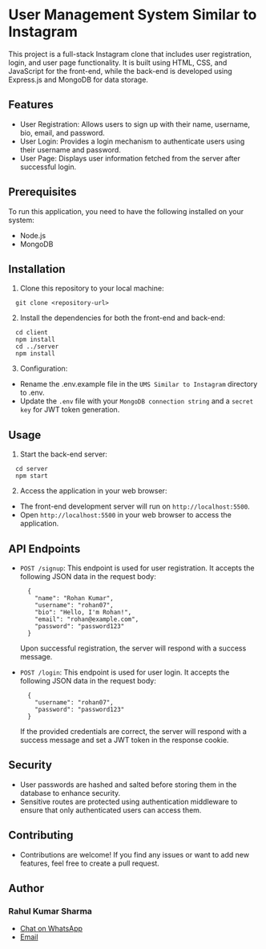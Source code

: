 # User Management System Similar to Instagram

This project is a full-stack Instagram clone that includes user registration, login, and user page functionality. It is built using HTML, CSS, and JavaScript for the front-end, while the back-end is developed using Express.js and MongoDB for data storage.

## Features

- User Registration: Allows users to sign up with their name, username, bio, email, and password.
- User Login: Provides a login mechanism to authenticate users using their username and password.
- User Page: Displays user information fetched from the server after successful login.

## Prerequisites

To run this application, you need to have the following installed on your system:
- Node.js
- MongoDB

## Installation

1. Clone this repository to your local machine:
  ```
    git clone <repository-url>
  ```

2. Install the dependencies for both the front-end and back-end:
  ```
    cd client
    npm install
    cd ../server
    npm install
  ```

3. Configuration:

- Rename the .env.example file in the `UMS Similar to Instagram` directory to .env.
- Update the `.env` file with your `MongoDB connection string` and a `secret key` for JWT token generation.

## Usage

1. Start the back-end server:
  ```
    cd server
    npm start
  ```

2. Access the application in your web browser:

- The front-end development server will run on `http://localhost:5500`.
- Open `http://localhost:5500` in your web browser to access the application.

## API Endpoints

- `POST /signup`: This endpoint is used for user registration. It accepts the following JSON data in the request body:
  ```
    {
      "name": "Rohan Kumar",
      "username": "rohan07",
      "bio": "Hello, I'm Rohan!",
      "email": "rohan@example.com",
      "password": "password123"
    }
  ```
  Upon successful registration, the server will respond with a success message.

- `POST /login`: This endpoint is used for user login. It accepts the following JSON data in the request body:
  ```
    {
      "username": "rohan07",
      "password": "password123"
    }
  ```
  If the provided credentials are correct, the server will respond with a success message and set a JWT token in the response cookie.

## Security

- User passwords are hashed and salted before storing them in the database to enhance security.
- Sensitive routes are protected using authentication middleware to ensure that only authenticated users can access them.

## Contributing

- Contributions are welcome! If you find any issues or want to add new features, feel free to create a pull request.

## Author

  ### Rahul Kumar Sharma
  
  - [Chat on WhatsApp](http://wa.me/+918092726691)
  - [Email](mailto:rahulrohanroshan@gmail.com)
